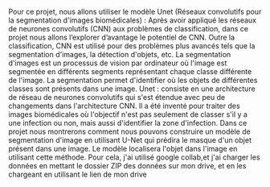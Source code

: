 Pour ce projet, nous allons utiliser le modèle Unet (Réseaux convolutifs 
pour la segmentation d'images biomédicales) :
Après avoir appliqué les réseaux de neurones convolutifs (CNN) aux problèmes 
de classification, dans ce projet nous allons l’explorer d’avantage le potentiel de 
CNN. Outre la classification, CNN est utilisé pour des problèmes plus avancés 
tels que la segmentation d'images, la détection d'objets, etc. La segmentation 
d'images est un processus de vision par ordinateur où l'image est segmentée 
en différents segments représentant chaque classe différente de l'image.
La segmentation permet d'identifier où les objets de différentes classes sont 
présents dans une image.
Unet : consiste en une architecture de réseau de neurones convolutifs qui s'est 
étendue avec peu de changements dans l'architecture CNN. Il a été inventé 
pour traiter des images biomédicales où l'objectif n'est pas seulement de 
classer s'il y a une infection ou non, mais aussi d'identifier la zone d'infection. 
Dans ce projet nous montrerons comment nous pouvons construire un modèle de 
segmentation d'image en utilisant U-Net qui prédira le masque d'un objet 
présent dans une image. Le modèle localisera l'objet dans l'image en utilisant 
cette méthode.
Pour cela, j'ai utilisé google collab,et j'ai charger les données en mettant le dossier 
ZIP des données sur mon drive, et en les chargeant en utilisant le lien de mon 
drive

